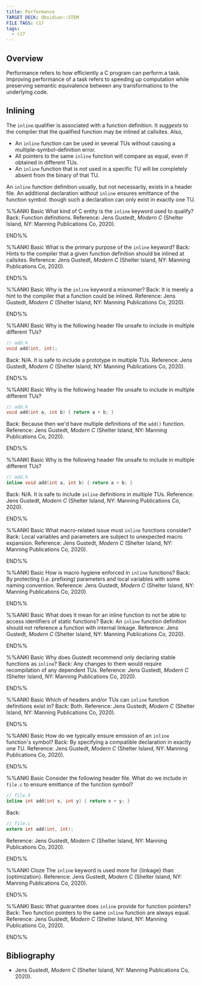 ```yaml
---
title: Performance
TARGET DECK: Obsidian::STEM
FILE TAGS: c17
tags:
  - c17
---
```


## Overview

Performance refers to how efficiently a C program can perform a task. Improving performance of a task refers to speeding up computation while preserving semantic equivalence between any transformations to the underlying code.

## Inlining

The `inline` qualifier is associated with a function definition. It *suggests* to the compiler that the qualified function may be inlined at callsites. Also,

* An `inline` function can be used in several TUs without causing a multiple-symbol-definition error.
* All pointers to the same `inline` function will compare as equal, even if obtained in different TUs.
* An `inline` function that is not used in a specific TU will be completely absent from the binary of that TU.

An `inline` function definition usually, but not necessarily, exists in a header file. An additional declaration without `inline` ensures emittance of the function symbol. though such a declaration can only exist in exactly one TU.

%%ANKI
Basic
What kind of C entity is the `inline` keyword used to qualify?
Back: Function definitions.
Reference: Jens Gustedt, _Modern C_ (Shelter Island, NY: Manning Publications Co, 2020).
<!--ID: 1757180490401-->
END%%

%%ANKI
Basic
What is the primary purpose of the `inline` keyword?
Back: Hints to the compiler that a given function definition should be inlined at callsites.
Reference: Jens Gustedt, _Modern C_ (Shelter Island, NY: Manning Publications Co, 2020).
<!--ID: 1757180490407-->
END%%

%%ANKI
Basic
Why is the `inline` keyword a misnomer?
Back: It is merely a hint to the compiler that a function could be inlined.
Reference: Jens Gustedt, _Modern C_ (Shelter Island, NY: Manning Publications Co, 2020).
<!--ID: 1757180490410-->
END%%

%%ANKI
Basic
Why is the following header file unsafe to include in multiple different TUs?
```c
// add.h
void add(int, int);
```
Back: N/A. It is safe to include a prototype in multiple TUs.
Reference: Jens Gustedt, _Modern C_ (Shelter Island, NY: Manning Publications Co, 2020).
<!--ID: 1757180490413-->
END%%

%%ANKI
Basic
Why is the following header file unsafe to include in multiple different TUs?
```c
// add.h
void add(int a, int b) { return a + b; }
```
Back: Because then we'd have multiple definitions of the `add()` function.
Reference: Jens Gustedt, _Modern C_ (Shelter Island, NY: Manning Publications Co, 2020).
<!--ID: 1757180490416-->
END%%

%%ANKI
Basic
Why is the following header file unsafe to include in multiple different TUs?
```c
// add.h
inline void add(int a, int b) { return a + b; }
```
Back: N/A. It is safe to include `inline` definitions in multiple TUs.
Reference: Jens Gustedt, _Modern C_ (Shelter Island, NY: Manning Publications Co, 2020).
<!--ID: 1757180490420-->
END%%

%%ANKI
Basic
What macro-related issue must `inline` functions consider?
Back: Local variables and parameters are subject to unexpected macro expansion.
Reference: Jens Gustedt, _Modern C_ (Shelter Island, NY: Manning Publications Co, 2020).
<!--ID: 1757180490423-->
END%%

%%ANKI
Basic
How is macro hygiene enforced in `inline` functions?
Back: By protecting (i.e. prefixing) parameters and local variables with some naming convention.
Reference: Jens Gustedt, _Modern C_ (Shelter Island, NY: Manning Publications Co, 2020).
<!--ID: 1757180490426-->
END%%

%%ANKI
Basic
What does it mean for an inline function to not be able to access identifiers of static functions?
Back: An `inline` function definition should not reference a function with internal linkage.
Reference: Jens Gustedt, _Modern C_ (Shelter Island, NY: Manning Publications Co, 2020).
<!--ID: 1757180490429-->
END%%

%%ANKI
Basic
Why does Gustedt recommend only declaring stable functions as `inline`?
Back: Any changes to them would require recompilation of any dependent TUs.
Reference: Jens Gustedt, _Modern C_ (Shelter Island, NY: Manning Publications Co, 2020).
<!--ID: 1757180490432-->
END%%

%%ANKI
Basic
Which of headers and/or TUs can `inline` function definitions exist in?
Back: Both.
Reference: Jens Gustedt, _Modern C_ (Shelter Island, NY: Manning Publications Co, 2020).
<!--ID: 1757180490435-->
END%%

%%ANKI
Basic
How do we typically ensure emission of an `inline` function's symbol?
Back: By specifying a compatible declaration in exactly one TU.
Reference: Jens Gustedt, _Modern C_ (Shelter Island, NY: Manning Publications Co, 2020).
<!--ID: 1757180490439-->
END%%

%%ANKI
Basic
Consider the following header file. What do we include in `file.c` to ensure emittance of the function symbol?
```c
// file.h
inline int add(int x, int y) { return x + y; }
```
Back:
```c
// file.c
extern int add(int, int);
```
Reference: Jens Gustedt, _Modern C_ (Shelter Island, NY: Manning Publications Co, 2020).
<!--ID: 1757180490442-->
END%%

%%ANKI
Cloze
The `inline` keyword is used more for {linkage} than {optimization}.
Reference: Jens Gustedt, _Modern C_ (Shelter Island, NY: Manning Publications Co, 2020).
<!--ID: 1757271740064-->
END%%

%%ANKI
Basic
What guarantee does `inline` provide for function pointers?
Back: Two function pointers to the same `inline` function are always equal.
Reference: Jens Gustedt, _Modern C_ (Shelter Island, NY: Manning Publications Co, 2020).
<!--ID: 1757237047532-->
END%%

## Bibliography

* Jens Gustedt, _Modern C_ (Shelter Island, NY: Manning Publications Co, 2020).